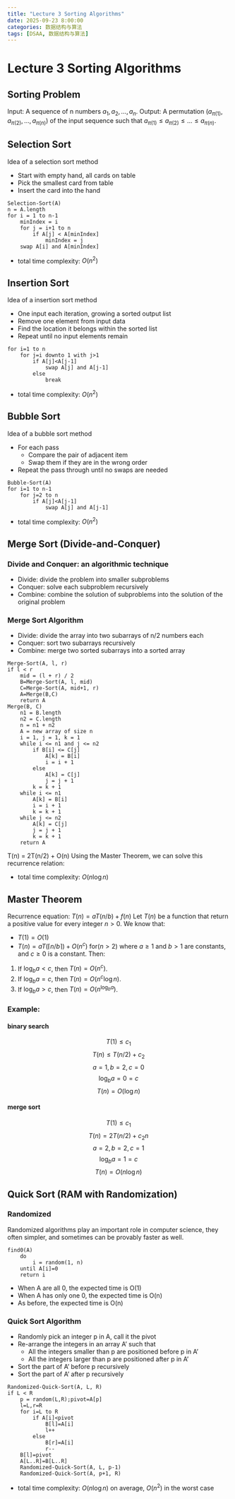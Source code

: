 ```yaml
---
title: "Lecture 3 Sorting Algorithms"
date: 2025-09-23 8:00:00
categories: 数据结构与算法
tags: [DSAA, 数据结构与算法]
---
```

# Lecture 3 Sorting Algorithms
## Sorting Problem
Input: A sequence of n numbers $a_1, a_2, \ldots, a_n$.
Output: A permutation $(a_{\pi(1)}, a_{\pi(2)}, \ldots, a_{\pi(n)})$ of the input sequence such that $a_{\pi(1)} \leq a_{\pi(2)} \leq \ldots \leq a_{\pi(n)}$.
## Selection Sort
Idea of a selection sort method
- Start with empty hand, all cards on table
- Pick the smallest card from table
- Insert the card into the hand
```
Selection-Sort(A)
n = A.length
for i = 1 to n-1
    minIndex = i
    for j = i+1 to n
        if A[j] < A[minIndex]
            minIndex = j
    swap A[i] and A[minIndex]
```
- total time complexity: $O(n^2)$
## Insertion Sort
Idea of a insertion sort method
- One input each iteration, growing a sorted output list
- Remove one element from input data
- Find the location it belongs within the sorted list
- Repeat until no input elements remain
```
for i=1 to n
    for j=i downto 1 with j>1
        if A[j]<A[j-1]
            swap A[j] and A[j-1]
        else
            break
```
- total time complexity: $O(n^2)$
## Bubble Sort
Idea of a bubble sort method
- For each pass
    - Compare the pair of adjacent item
    - Swap them if they are in the wrong order
- Repeat the pass through until no swaps are needed
```
Bubble-Sort(A)
for i=1 to n-1
    for j=2 to n
        if A[j]<A[j-1]
            swap A[j] and A[j-1]
```
- total time complexity: $O(n^2)$
## Merge Sort (Divide-and-Conquer)
### Divide and Conquer: an algorithmic technique
- Divide: divide the problem into smaller 
subproblems
- Conquer: solve each subproblem recursively
- Combine: combine the solution of subproblems into the solution of the original problem
### Merge Sort Algorithm
- Divide: divide the array into two subarrays of n/2 numbers each
- Conquer: sort two subarrays recursively
- Combine: merge two sorted subarrays into a sorted array
```
Merge-Sort(A, l, r)
if l < r
    mid = (l + r) / 2
    B=Merge-Sort(A, l, mid)
    C=Merge-Sort(A, mid+1, r)
    A=Merge(B,C)
    return A
Merge(B, C)
    n1 = B.length
    n2 = C.length
    n = n1 + n2
    A = new array of size n
    i = 1, j = 1, k = 1
    while i <= n1 and j <= n2
        if B[i] <= C[j]
            A[k] = B[i]
            i = i + 1
        else
            A[k] = C[j]
            j = j + 1
        k = k + 1
    while i <= n1
        A[k] = B[i]
        i = i + 1
        k = k + 1
    while j <= n2
        A[k] = C[j]
        j = j + 1
        k = k + 1
    return A
```
T(n) = 2T(n/2) + O(n)
Using the Master Theorem, we can solve this recurrence relation:
- total time complexity: $O(n \log n)$

## Master Theorem
Recurrence equation: $T(n) = a T(n/b) + f(n)$
Let $T(n)$ be a function that return a positive value for every integer $n>0$. We know that:
- $T(1)=O(1)$
- $T(n)=a T(\lceil n/b \rceil)+O(n^c)$ for($n>2$)
where $a \geq 1$ and $b > 1$ are constants, and $c \geq 0$ is a constant.
Then:
1. If $\log_b a < c$, then $T(n) = O(n^c)$.
2. If $\log_b a = c$, then $T(n) = O(n^c \log n)$.
3. If $\log_b a > c$, then $T(n) = O(n^{\log_b a})$.
### Example:
#### binary search
$$T(1)\leq c_1$$
$$T(n)\leq T(n/2) + c_2$$
$$a=1,b=2,c=0$$
$$\log_b a=0=c$$
$$T(n)=O(\log n)$$
#### merge sort
$$T(1)\leq c_1$$
$$T(n)= 2T(n/2) + c_2 n$$
$$a=2,b=2,c=1$$
$$\log_b a=1=c$$
$$T(n)=O(n \log n)$$
## Quick Sort (RAM with Randomization)
### Randomized
Randomized algorithms play an important role in computer science, they often simpler, and sometimes can be provably faster as well.
```
find0(A)
    do
        i = random(1, n)
    until A[i]=0
    return i
```
- When A are all 0, the expected time is O(1)
- When A has only one 0, the expected time is O(n)
- As before, the expected time is O(n)
### Quick Sort Algorithm
- Randomly pick an integer p in A, call it the pivot
- Re-arrange the integers in an array A’ such that
  - All the integers smaller than p are positioned before p in A’
  - All the integers larger than p are positioned after p in A’
- Sort the part of A’ before p recursively
- Sort the part of A’ after p recursively
```
Randomized-Quick-Sort(A, L, R)
if L < R
    p = random(L,R);pivot=A[p]
    l=L,r=R
    for i=L to R
        if A[i]<pivot
            B[l]=A[i]
            l++
        else
            B[r]=A[i]
            r--
    B[l]=pivot
    A[L..R]=B[L..R]
    Randomized-Quick-Sort(A, L, p-1)
    Randomized-Quick-Sort(A, p+1, R)
```
- total time complexity: $O(n \log n)$ on average, $O(n^2)$ in the worst case